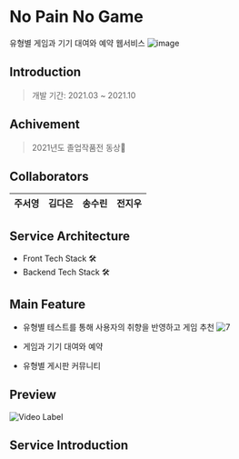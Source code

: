 # No Pain No Game
유형별 게임과 기기 대여와 예약 웹서비스
![image](https://github.com/standyoung/nopainnogame/assets/82448471/31126fec-68db-4a62-a935-bbccb79de691)

## Introduction
> 개발 기간: 2021.03 ~ 2021.10 

## Achivement
> 2021년도 졸업작품전 동상🥉

## Collaborators
|주서영|김다은|송수린|전지우|
|------|------|------|------|

## Service Architecture
- Front Tech Stack 🛠<br>
- Backend Tech Stack 🛠<br>

## Main Feature
- 유형별 테스트를 통해 사용자의 취향을 반영하고 게임 추천
![7](https://github.com/user-attachments/assets/f74f45bb-b86b-4e52-840f-9bd39602f01a)
- 게임과 기기 대여와 예약

- 유형별 게시판 커뮤니티 

## Preview
![Video Label](http://img.youtube.com/vi/9J4vzecrF_c/maxresdefault.jpg)

## Service Introduction
